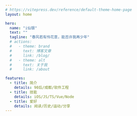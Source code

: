 ```yaml
---
# https://vitepress.dev/reference/default-theme-home-page
layout: home

hero:
  name: "i仙银"
  text: ""
  tagline: "春风若有怜花意，能否许我再少年"
  # actions:
  #   - theme: brand
  #     text: 博客文章
  #     link: /blog/
  #   - theme: alt
  #     text: 关于我
  #     link: /about

features:
  - title: 简介
    details: 90后/成都/软件工程
  - title: 技能
    details: iOS/JS/TS/Vue/Node
  - title: 爱好
    details: 阅读/历史/运动/分享
---
```


